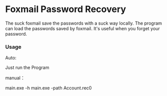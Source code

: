 # Foxmail Password Recovery

The suck foxmail save the passwords with a suck way locally. The program can load the passwords saved by foxmail.
It's useful when you forget your password.

### Usage

Auto: 

Just run the Program

manual：

main.exe -h
main.exe -path Account.rec0
